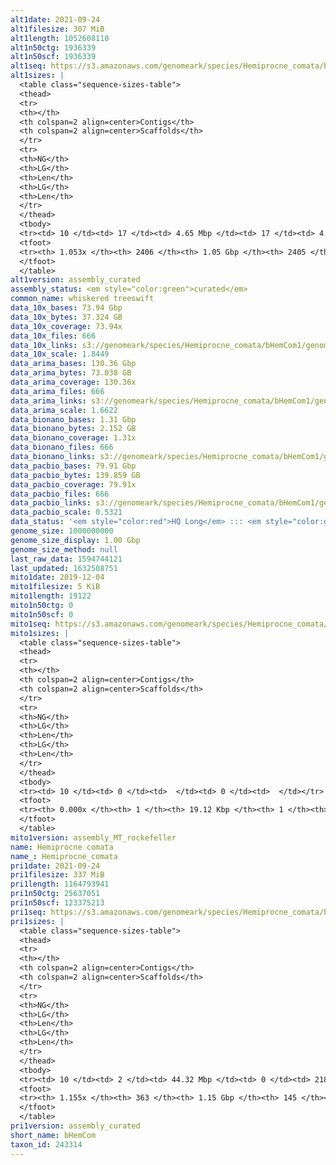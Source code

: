 ```yaml
---
alt1date: 2021-09-24
alt1filesize: 307 MiB
alt1length: 1052608110
alt1n50ctg: 1936339
alt1n50scf: 1936339
alt1seq: https://s3.amazonaws.com/genomeark/species/Hemiprocne_comata/bHemCom1/assembly_curated/bHemCom1.alt.cur.20210924.fasta.gz
alt1sizes: |
  <table class="sequence-sizes-table">
  <thead>
  <tr>
  <th></th>
  <th colspan=2 align=center>Contigs</th>
  <th colspan=2 align=center>Scaffolds</th>
  </tr>
  <tr>
  <th>NG</th>
  <th>LG</th>
  <th>Len</th>
  <th>LG</th>
  <th>Len</th>
  </tr>
  </thead>
  <tbody>
  <tr><td> 10 </td><td> 17 </td><td> 4.65 Mbp </td><td> 17 </td><td> 4.65 Mbp </td></tr>  <tr><td> 20 </td><td> 41 </td><td> 3.69 Mbp </td><td> 41 </td><td> 3.69 Mbp </td></tr>  <tr><td> 30 </td><td> 72 </td><td> 2.98 Mbp </td><td> 72 </td><td> 2.98 Mbp </td></tr>  <tr><td> 40 </td><td> 108 </td><td> 2.51 Mbp </td><td> 108 </td><td> 2.51 Mbp </td></tr>  <tr style="background-color:#cccccc;"><td> 50 </td><td> 154 </td><td> 1.94 Mbp </td><td> 154 </td><td> 1.94 Mbp </td></tr>  <tr><td> 60 </td><td> 213 </td><td> 1.50 Mbp </td><td> 213 </td><td> 1.50 Mbp </td></tr>  <tr><td> 70 </td><td> 289 </td><td> 1.17 Mbp </td><td> 289 </td><td> 1.17 Mbp </td></tr>  <tr><td> 80 </td><td> 388 </td><td> 0.87 Mbp </td><td> 388 </td><td> 0.87 Mbp </td></tr>  <tr><td> 90 </td><td> 546 </td><td> 474.16 Kbp </td><td> 546 </td><td> 474.16 Kbp </td></tr>  <tr><td> 100 </td><td> 959 </td><td> 98.59 Kbp </td><td> 959 </td><td> 98.59 Kbp </td></tr>  </tbody>
  <tfoot>
  <tr><th> 1.053x </th><th> 2406 </th><th> 1.05 Gbp </th><th> 2405 </th><th> 1.05 Gbp </th></tr>
  </tfoot>
  </table>
alt1version: assembly_curated
assembly_status: <em style="color:green">curated</em>
common_name: whiskered treeswift
data_10x_bases: 73.94 Gbp
data_10x_bytes: 37.324 GB
data_10x_coverage: 73.94x
data_10x_files: 666
data_10x_links: s3://genomeark/species/Hemiprocne_comata/bHemCom1/genomic_data/10x/<br>
data_10x_scale: 1.8449
data_arima_bases: 130.36 Gbp
data_arima_bytes: 73.038 GB
data_arima_coverage: 130.36x
data_arima_files: 666
data_arima_links: s3://genomeark/species/Hemiprocne_comata/bHemCom1/genomic_data/arima/<br>
data_arima_scale: 1.6622
data_bionano_bases: 1.31 Gbp
data_bionano_bytes: 2.152 GB
data_bionano_coverage: 1.31x
data_bionano_files: 666
data_bionano_links: s3://genomeark/species/Hemiprocne_comata/bHemCom1/genomic_data/bionano/<br>
data_pacbio_bases: 79.91 Gbp
data_pacbio_bytes: 139.859 GB
data_pacbio_coverage: 79.91x
data_pacbio_files: 666
data_pacbio_links: s3://genomeark/species/Hemiprocne_comata/bHemCom1/genomic_data/pacbio/<br>
data_pacbio_scale: 0.5321
data_status: '<em style="color:red">HQ Long</em> ::: <em style="color:green">Long</em> ::: <em style="color:green">Short</em> ::: <em style="color:green">Phasing</em> ::: <em style="color:green">Scaffolding</em>'
genome_size: 1000000000
genome_size_display: 1.00 Gbp
genome_size_method: null
last_raw_data: 1594744121
last_updated: 1632508751
mito1date: 2019-12-04
mito1filesize: 5 KiB
mito1length: 19122
mito1n50ctg: 0
mito1n50scf: 0
mito1seq: https://s3.amazonaws.com/genomeark/species/Hemiprocne_comata/bHemCom1/assembly_MT_rockefeller/bHemCom1.MT.20191204.fasta.gz
mito1sizes: |
  <table class="sequence-sizes-table">
  <thead>
  <tr>
  <th></th>
  <th colspan=2 align=center>Contigs</th>
  <th colspan=2 align=center>Scaffolds</th>
  </tr>
  <tr>
  <th>NG</th>
  <th>LG</th>
  <th>Len</th>
  <th>LG</th>
  <th>Len</th>
  </tr>
  </thead>
  <tbody>
  <tr><td> 10 </td><td> 0 </td><td>  </td><td> 0 </td><td>  </td></tr>  <tr><td> 20 </td><td> 0 </td><td>  </td><td> 0 </td><td>  </td></tr>  <tr><td> 30 </td><td> 0 </td><td>  </td><td> 0 </td><td>  </td></tr>  <tr><td> 40 </td><td> 0 </td><td>  </td><td> 0 </td><td>  </td></tr>  <tr style="background-color:#cccccc;"><td> 50 </td><td> 0 </td><td style="background-color:#ff8888;">  </td><td> 0 </td><td style="background-color:#ff8888;">  </td></tr>  <tr><td> 60 </td><td> 0 </td><td>  </td><td> 0 </td><td>  </td></tr>  <tr><td> 70 </td><td> 0 </td><td>  </td><td> 0 </td><td>  </td></tr>  <tr><td> 80 </td><td> 0 </td><td>  </td><td> 0 </td><td>  </td></tr>  <tr><td> 90 </td><td> 0 </td><td>  </td><td> 0 </td><td>  </td></tr>  <tr><td> 100 </td><td> 0 </td><td>  </td><td> 0 </td><td>  </td></tr>  </tbody>
  <tfoot>
  <tr><th> 0.000x </th><th> 1 </th><th> 19.12 Kbp </th><th> 1 </th><th> 19.12 Kbp </th></tr>
  </tfoot>
  </table>
mito1version: assembly_MT_rockefeller
name: Hemiprocne comata
name_: Hemiprocne_comata
pri1date: 2021-09-24
pri1filesize: 337 MiB
pri1length: 1164793941
pri1n50ctg: 25637051
pri1n50scf: 123375213
pri1seq: https://s3.amazonaws.com/genomeark/species/Hemiprocne_comata/bHemCom1/assembly_curated/bHemCom1.pri.cur.20210924.fasta.gz
pri1sizes: |
  <table class="sequence-sizes-table">
  <thead>
  <tr>
  <th></th>
  <th colspan=2 align=center>Contigs</th>
  <th colspan=2 align=center>Scaffolds</th>
  </tr>
  <tr>
  <th>NG</th>
  <th>LG</th>
  <th>Len</th>
  <th>LG</th>
  <th>Len</th>
  </tr>
  </thead>
  <tbody>
  <tr><td> 10 </td><td> 2 </td><td> 44.32 Mbp </td><td> 0 </td><td> 218.41 Mbp </td></tr>  <tr><td> 20 </td><td> 4 </td><td> 38.87 Mbp </td><td> 0 </td><td> 218.41 Mbp </td></tr>  <tr><td> 30 </td><td> 7 </td><td> 35.24 Mbp </td><td> 1 </td><td> 165.99 Mbp </td></tr>  <tr><td> 40 </td><td> 10 </td><td> 30.02 Mbp </td><td> 2 </td><td> 123.38 Mbp </td></tr>  <tr style="background-color:#cccccc;"><td> 50 </td><td> 13 </td><td style="background-color:#88ff88;"> 25.64 Mbp </td><td> 2 </td><td style="background-color:#88ff88;"> 123.38 Mbp </td></tr>  <tr><td> 60 </td><td> 18 </td><td> 20.23 Mbp </td><td> 4 </td><td> 81.50 Mbp </td></tr>  <tr><td> 70 </td><td> 23 </td><td> 17.86 Mbp </td><td> 5 </td><td> 69.46 Mbp </td></tr>  <tr><td> 80 </td><td> 29 </td><td> 13.81 Mbp </td><td> 7 </td><td> 39.03 Mbp </td></tr>  <tr><td> 90 </td><td> 39 </td><td> 8.65 Mbp </td><td> 10 </td><td> 23.49 Mbp </td></tr>  <tr><td> 100 </td><td> 54 </td><td> 4.40 Mbp </td><td> 14 </td><td> 20.00 Mbp </td></tr>  </tbody>
  <tfoot>
  <tr><th> 1.155x </th><th> 363 </th><th> 1.15 Gbp </th><th> 145 </th><th> 1.16 Gbp </th></tr>
  </tfoot>
  </table>
pri1version: assembly_curated
short_name: bHemCom
taxon_id: 243314
---
```

